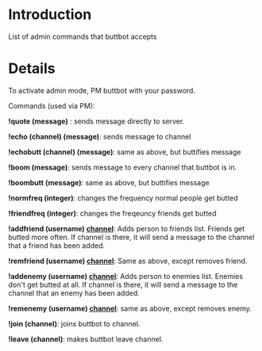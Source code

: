 # Introduction #

List of admin commands that buttbot accepts


# Details #

To activate admin mode, PM buttbot with your password.

Commands (used via PM):

**!quote (message)** : sends message directly to server.

**!echo (channel) (message)**: sends message to channel

**!echobutt (channel) (message)**: same as above, but buttifies message

**!boom (message)**: sends message to every channel that buttbot is in.

**!boombutt (message)**: same as above, but buttifies message

**!normfreq (integer)**: changes the frequency normal people get butted

**!friendfreq (integer)**: changes the freqeuncy friends get butted

**!addfriend (username) [channel](channel.md)**: Adds person to friends list. Friends get butted more
often. If channel is there, it will send a message to the channel that a friend has been added.

**!remfriend (username) [channel](channel.md)**: Same as above, except removes friend.

**!addenemy (username) [channel](channel.md)**: Adds person to enemies list. Enemies don't get butted at all. If channel is there, it will send a message to the channel that an enemy has been added.

**!remenemy (username) [channel](channel.md)**: same as above, except removes enemy.

**!join (channel)**: joins buttbot to channel.

**!leave (channel)**: makes buttbot leave channel.
